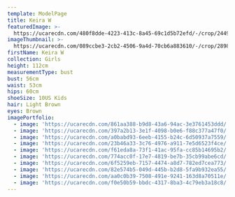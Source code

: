 ```yaml
---
template: ModelPage
title: Keira W
featuredImage: >-
  https://ucarecdn.com/480f8dde-4223-413c-8a45-69c1d5b72efd/-/crop/2449x1392/0,148/-/preview/
imageThumbnail: >-
  https://ucarecdn.com/089ccbe3-2cb2-4506-9a4d-70cb6a883610/-/crop/2898x3693/696,1009/-/preview/
firstName: Keira W
collection: Girls
height: 112cm
measurementType: bust
bust: 56cm
waist: 53cm
hips: 60cm
shoeSize: 10US Kids
hair: Light Brown
eyes: Brown
imagePortfolio:
  - image: 'https://ucarecdn.com/861aa388-b9d8-43a6-94ac-3e3761453ddd/'
  - image: 'https://ucarecdn.com/397a2b13-3e1f-4098-b0e6-f88c377a47f0/'
  - image: 'https://ucarecdn.com/a0babd93-6eeb-4155-b24c-6d50937a7559/'
  - image: 'https://ucarecdn.com/23b46a33-3c76-4976-a911-7e5d6523f4ce/'
  - image: 'https://ucarecdn.com/f61eda8a-73f1-41ac-95fa-cc85b14695b2/'
  - image: 'https://ucarecdn.com/774acc0f-17e7-4819-be7b-35cb99abe6cd/'
  - image: 'https://ucarecdn.com/6f5259eb-7157-4474-a8d7-782ed7cea773/'
  - image: 'https://ucarecdn.com/82e574b5-049d-445b-b2d8-5fa9b932ea55/'
  - image: 'https://ucarecdn.com/aa0c0b39-7508-491e-9241-163d8a70511e/'
  - image: 'https://ucarecdn.com/f0e50b59-bbdc-4317-8ba3-4c79eb3a18c8/'
---
```


